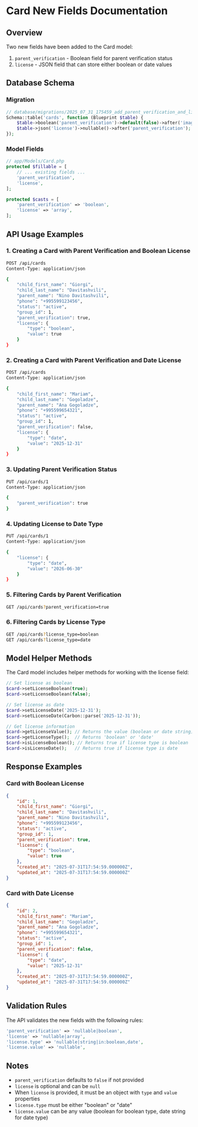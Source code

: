 # Card New Fields Documentation

## Overview
Two new fields have been added to the Card model:
1. `parent_verification` - Boolean field for parent verification status
2. `license` - JSON field that can store either boolean or date values

## Database Schema

### Migration
```php
// database/migrations/2025_07_31_175459_add_parent_verification_and_license_to_cards_table.php
Schema::table('cards', function (Blueprint $table) {
    $table->boolean('parent_verification')->default(false)->after('image_path');
    $table->json('license')->nullable()->after('parent_verification');
});
```

### Model Fields
```php
// app/Models/Card.php
protected $fillable = [
    // ... existing fields ...
    'parent_verification',
    'license',
];

protected $casts = [
    'parent_verification' => 'boolean',
    'license' => 'array',
];
```

## API Usage Examples

### 1. Creating a Card with Parent Verification and Boolean License

```bash
POST /api/cards
Content-Type: application/json

{
    "child_first_name": "Giorgi",
    "child_last_name": "Davitashvili",
    "parent_name": "Nino Davitashvili",
    "phone": "+995599123456",
    "status": "active",
    "group_id": 1,
    "parent_verification": true,
    "license": {
        "type": "boolean",
        "value": true
    }
}
```

### 2. Creating a Card with Parent Verification and Date License

```bash
POST /api/cards
Content-Type: application/json

{
    "child_first_name": "Mariam",
    "child_last_name": "Gogoladze",
    "parent_name": "Ana Gogoladze",
    "phone": "+995599654321",
    "status": "active",
    "group_id": 1,
    "parent_verification": false,
    "license": {
        "type": "date",
        "value": "2025-12-31"
    }
}
```

### 3. Updating Parent Verification Status

```bash
PUT /api/cards/1
Content-Type: application/json

{
    "parent_verification": true
}
```

### 4. Updating License to Date Type

```bash
PUT /api/cards/1
Content-Type: application/json

{
    "license": {
        "type": "date",
        "value": "2026-06-30"
    }
}
```

### 5. Filtering Cards by Parent Verification

```bash
GET /api/cards?parent_verification=true
```

### 6. Filtering Cards by License Type

```bash
GET /api/cards?license_type=boolean
GET /api/cards?license_type=date
```

## Model Helper Methods

The Card model includes helper methods for working with the license field:

```php
// Set license as boolean
$card->setLicenseBoolean(true);
$card->setLicenseBoolean(false);

// Set license as date
$card->setLicenseDate('2025-12-31');
$card->setLicenseDate(Carbon::parse('2025-12-31'));

// Get license information
$card->getLicenseValue(); // Returns the value (boolean or date string)
$card->getLicenseType();  // Returns 'boolean' or 'date'
$card->isLicenseBoolean(); // Returns true if license type is boolean
$card->isLicenseDate();   // Returns true if license type is date
```

## Response Examples

### Card with Boolean License
```json
{
    "id": 1,
    "child_first_name": "Giorgi",
    "child_last_name": "Davitashvili",
    "parent_name": "Nino Davitashvili",
    "phone": "+995599123456",
    "status": "active",
    "group_id": 1,
    "parent_verification": true,
    "license": {
        "type": "boolean",
        "value": true
    },
    "created_at": "2025-07-31T17:54:59.000000Z",
    "updated_at": "2025-07-31T17:54:59.000000Z"
}
```

### Card with Date License
```json
{
    "id": 2,
    "child_first_name": "Mariam",
    "child_last_name": "Gogoladze",
    "parent_name": "Ana Gogoladze",
    "phone": "+995599654321",
    "status": "active",
    "group_id": 1,
    "parent_verification": false,
    "license": {
        "type": "date",
        "value": "2025-12-31"
    },
    "created_at": "2025-07-31T17:54:59.000000Z",
    "updated_at": "2025-07-31T17:54:59.000000Z"
}
```

## Validation Rules

The API validates the new fields with the following rules:

```php
'parent_verification' => 'nullable|boolean',
'license' => 'nullable|array',
'license.type' => 'nullable|string|in:boolean,date',
'license.value' => 'nullable',
```

## Notes

- `parent_verification` defaults to `false` if not provided
- `license` is optional and can be `null`
- When `license` is provided, it must be an object with `type` and `value` properties
- `license.type` must be either "boolean" or "date"
- `license.value` can be any value (boolean for boolean type, date string for date type) 